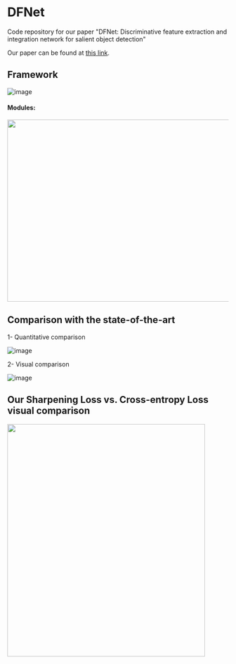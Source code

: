 # DFNet
Code repository for our paper "DFNet: Discriminative feature extraction and integration network for salient object detection"

Our paper can be found at [this link](https://www.sciencedirect.com/science/article/abs/pii/S0952197619303252).

## Framework
![image](https://github.com/Sina-Mohammadi/DFNet/blob/master/figures/Framework.png)

#### Modules:
<img src="https://github.com/Sina-Mohammadi/DFNet/blob/master/figures/Modules.PNG" img align="center" width="720" height="415">


## Comparison with the state-of-the-art
1- Quantitative comparison

![image](https://github.com/Sina-Mohammadi/DFNet/blob/master/figures/Quantitative%20Comparison.PNG)


2- Visual comparison

![image](https://github.com/Sina-Mohammadi/DFNet/blob/master/figures/Visual%20Comparison.png)

## Our Sharpening Loss vs. Cross-entropy Loss visual comparison
<img src="https://github.com/Sina-Mohammadi/DFNet/blob/master/figures/Sharpenning%20Loss%20vs.%20Cross-entropy%20Loss.png" width="450" height="530">
